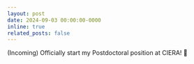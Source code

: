 ```yaml
---
layout: post
date: 2024-09-03 00:00:00-0000
inline: true
related_posts: false
---
```


(Incoming) Officially start my Postdoctoral position at CIERA! 🎉
